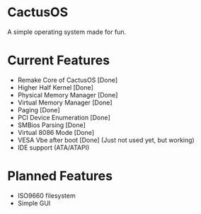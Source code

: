 # CactusOS
A simple operating system made for fun.

# Current Features
- Remake Core of CactusOS [Done]
- Higher Half Kernel [Done]
- Physical Memory Manager [Done]
- Virtual Memory Manager [Done]
- Paging [Done]
- PCI Device Enumeration [Done]
- SMBios Parsing [Done]
- Virtual 8086 Mode [Done]
- VESA Vbe after boot [Done] (Just not used yet, but working)
- IDE support (ATA/ATAPI)

# Planned Features
- ISO9660 filesystem
- Simple GUI
